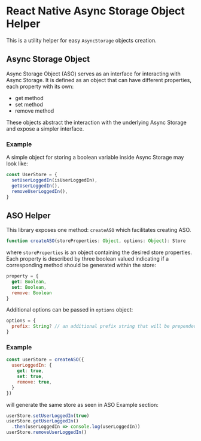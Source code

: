 # React Native Async Storage Object Helper

This is a utility helper for easy `AsyncStorage` objects creation.

## Async Storage Object

Async Storage Object (ASO) serves as an interface for interacting with Async Storage.
It is defined as an object that can have different properties, each property with its own:
* get method
* set method
* remove method

These objects abstract the interaction with the underlying Async Storage and expose a simpler interface.

### Example

A simple object for storing a boolean variable inside Async Storage may look like:
```js
const UserStore = {
  setUserLoggedIn(isUserLoggedIn),
  getUserLoggedIn(),
  removeUserLoggedIn(),
}
```

## ASO Helper

This library exposes one method: `createASO` which facilitates creating ASO.
```js
function createASO(storeProperties: Object, options: Object): Store
```

where `storeProperties` is an object containing the desired store properties.
Each property is described by three boolean valued indicating if a corresponding method
should be generated within the store:
```js
property = {
  get: Boolean,
  set: Boolean,
  remove: Boolean
}
```

Additional options can be passed in `options` object:
```js
options = {
  prefix: String? // an additional prefix string that will be prepended to the objects saved within AsyncStorage.
}
```

### Example

```js
const userStore = createASO({
  userLoggedIn: {
    get: true,
    set: true,
    remove: true,
  }
})
```
will generate the same store as seen in ASO Example section:
```js
userStore.setUserLoggedIn(true)
userStore.getUserLoggedIn()
  .then(userLoggedIn => console.log(userLoggedIn))
userStore.removeUserLoggedIn()
```

